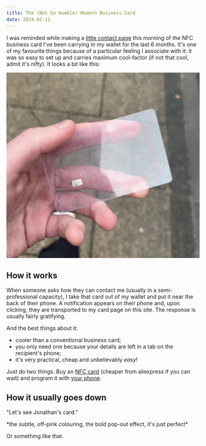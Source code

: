 ```yaml
---
title: The (Not So Humble) Modern Business Card
date: 2024-02-11
---
```


I was reminded while making a [little contact page](/card/) this morning of the NFC business card I've been carrying in my wallet for the last 6 months.
It's one of my favourite things because of a particular feeling I associate with it: it was so easy to set up and carries maximum cool-factor (if not that cool, admit it's nifty).
It looks a bit like this:

![the NFC business card on the street](assets/posts/2024-02-10_business-card.webp)

## How it works

When someone asks how they can contact me (usually in a semi-professional capacity), I take that card out of my wallet and put it near the back of their phone.
A notification appears on their phone and, upon clicking, they are transported to my card page on this site.
The response is usually fairly gratifying.

And the best things about it:

- cooler than a conventional business card;
- you only need one because your details are left in a tab on the recipient's phone;
- it's very practical, cheap and unbelievably *easy*!

Just do two things.
Buy an [NFC card](https://www.amazon.co.uk/nfc-card/s?k=nfc+card) (cheaper from aliexpress if you can wait) and program it with [your phone](https://apps.apple.com/gb/app/nfc-tools/id1252962749).

## How it usually goes down

"Let's see Jonathan's card."

\*the subtle, off-pink colouring, the bold pop-out effect, it's just perfect\*

<span class="minor-text">Or something like that.</span>